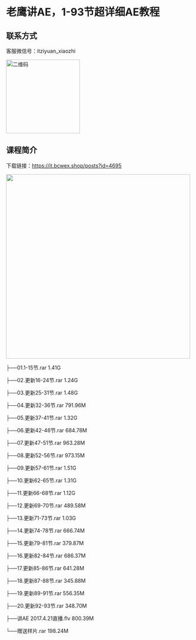 # 老鹰讲AE，1-93节超详细AE教程

## 联系方式

客服微信号：itziyuan_xiaozhi

<img src="https://ziyuanyun.oss-cn-guangzhou.aliyuncs.com/common/20240614073449/666b82192834a.jpg" width="200" height="200" alt="二维码">

## 课程简介

下载链接：https://it.bcwex.shop/posts?id=4695

<img src="https://ziyuanyun.oss-cn-guangzhou.aliyuncs.com/yun/20241129110448/67492f50461d8.jpg" width="500" alt="">

  

 ├──01.1-15节.rar 1.41G

 ├──02.更新16-24节.rar 1.24G

 ├──03.更新25-31节.rar 1.48G

 ├──04.更新32-36节.rar 791.96M

 ├──05.更新37-41节.rar 1.32G

 ├──06.更新42-46节.rar 684.78M

 ├──07.更新47-51节.rar 963.28M

 ├──08.更新52-56节.rar 973.15M

 ├──09.更新57-61节.rar 1.51G

 ├──10.更新62-65节.rar 1.31G

 ├──11.更新66-68节.rar 1.12G

 ├──12.更新69-70节.rar 489.58M

 ├──13.更新71-73节.rar 1.03G

 ├──14.更新74-78节.rar 666.74M

 ├──15.更新79-81节.rar 379.87M

 ├──16.更新82-84节.rar 686.37M

 ├──17.更新85-86节.rar 641.28M

 ├──18.更新87-88节.rar 345.88M

 ├──19.更新89-91节.rar 556.35M

 ├──20.更新92-93节.rar 348.70M

 ├──讲AE 2017.4.21直播.flv 800.39M

 └──赠送样片.rar 198.24M

  